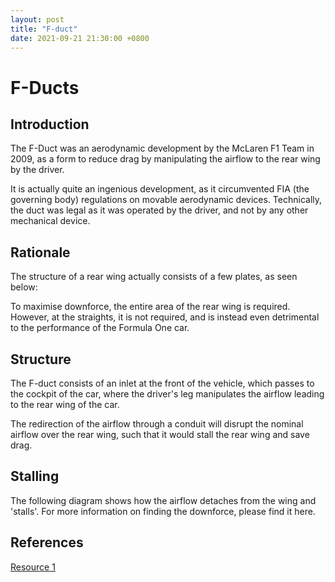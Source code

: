 ```yaml
---
layout: post
title: "F-duct"
date: 2021-09-21 21:30:00 +0800
---
```


# F-Ducts

## Introduction

The F-Duct was an aerodynamic development by the McLaren F1 Team in 2009, as a form to reduce drag by manipulating the airflow to the rear wing by the driver. 

It is actually quite an ingenious development, as it circumvented FIA (the governing body) regulations on movable aerodynamic devices. Technically, the duct was legal as it was operated by the driver, and not by any other mechanical device.

## Rationale

The structure of a rear wing actually consists of a few plates, as seen below:

To maximise downforce, the entire area of the rear wing is required. However, at the straights, it is not required, and is instead even detrimental to the performance of the Formula One car. 

## Structure

The F-duct consists of an inlet at the front of the vehicle, which passes to the cockpit of the car, where the driver's leg manipulates the airflow leading to the rear wing of the car. 

The redirection of the airflow through a conduit will disrupt the nominal airflow over the rear wing, such that it would stall the rear wing and save drag.

## Stalling

The following diagram shows how the airflow detaches from the wing and 'stalls'. For more information on finding the downforce, please find it here.

## References

[Resource 1](http://www.formula1-dictionary.net/f_duct.html)